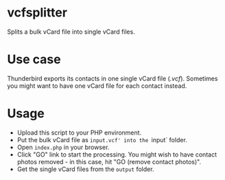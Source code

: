 # vcfsplitter
Splits a bulk vCard file into single vCard files.

# Use case
Thunderbird exports its contacts in one single vCard file (*.vcf*). Sometimes you might want to have one vCard file for each contact instead.

# Usage
- Upload this script to your PHP environment.
- Put the bulk vCard file as `input.vcf' into the `input` folder.
- Open `index.php` in your browser.
- Click "GO" link to start the processing. You might wish to have contact photos removed - in this case, hit "GO (remove contact photos)".
- Get the single vCard files from the `output` folder.
